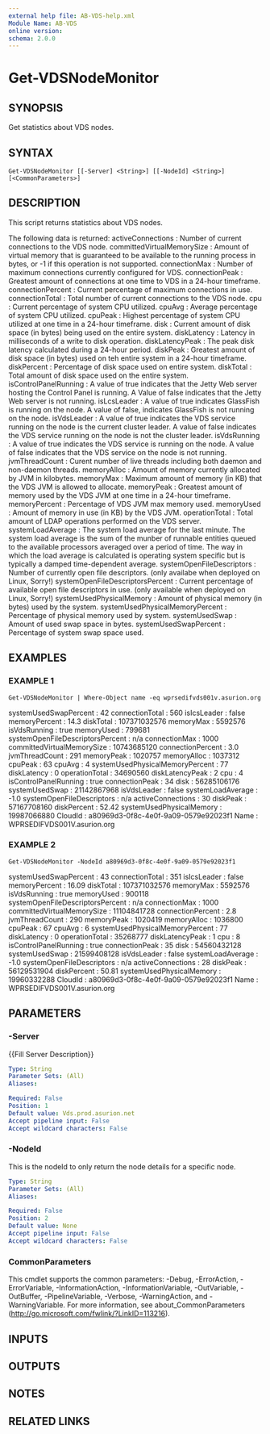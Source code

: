 ```yaml
---
external help file: AB-VDS-help.xml
Module Name: AB-VDS
online version:
schema: 2.0.0
---
```


# Get-VDSNodeMonitor

## SYNOPSIS
Get statistics about VDS nodes.

## SYNTAX

```
Get-VDSNodeMonitor [[-Server] <String>] [[-NodeId] <String>] [<CommonParameters>]
```

## DESCRIPTION
This script returns statistics about VDS nodes.

The following data is returned:
    activeConnections                : Number of current connections to the VDS node.
    committedVirtualMemorySize       : Amount of virtual memory that is guaranteed to be available to the running process in bytes, 
                                        or -1 if this operation is not supported.
    connectionMax                    : Number of maximum connections currently configured for VDS.
    connectionPeak                   : Greatest amount of connections at one time to VDS in a 24-hour timeframe.
    connectionPercent                : Current percentage of maximum connections in use.
    connectionTotal                  : Total number of current connections to the VDS node.
    cpu                              : Current percentage of system CPU utilized.
    cpuAvg                           : Average percentage of system CPU utilized.
    cpuPeak                          : Highest percentage of system CPU utilized at one time in a 24-hour timeframe.
    disk                             : Current amount of disk space (in bytes) being used on the entire system.
    diskLatency                      : Latency in milliseconds of a write to disk operation.
    diskLatencyPeak                  : The peak disk latency calculated during a 24-hour period.
    diskPeak                         : Greatest amount of disk space (in bytes) used on teh entire system in a 24-hour timeframe.
    diskPercent                      : Percentage of disk space used on entire system.
    diskTotal                        : Total amount of disk space used on the entire system.
    isControlPanelRunning            : A value of true indicates that the Jetty Web server hosting the Control Panel is running. 
A Value
                                        of false indicates that the Jetty Web server is not running.
    isLcsLeader                      : A value of true indicates GlassFish is running on the node. 
A value of false, indicates GlassFish is not 
                                        running on the node.
    isVdsLeader                      : A value of true indicates the VDS service running on the node is the current cluster leader. 
A value of false
                                        indicates the VDS service running on the node is not the cluster leader.
    isVdsRunning                     : A value of true indicates the VDS service is running on the node. 
A value of false indicates that the VDS
                                        service on the node is not running.
    jvmThreadCount                   : Curent number of live threads including both daemon and non-daemon threads.
    memoryAlloc                      : Amount of memory currently allocated by JVM in kilobytes.
    memoryMax                        : Maximum amount of memory (in KB) that the VDS JVM is allowed to allocate.
    memoryPeak                       : Greatest amount of memory used by the VDS JVM at one time in a 24-hour timeframe.
    memoryPercent                    : Percentage of VDS JVM max memory used.
    memoryUsed                       : Amount of memory in use (in KB) by the VDS JVM.
    operationTotal                   : Total amount of LDAP operations performed on the VDS server.
    systemLoadAverage                : The system load average for the last minute. 
The system load average is the sum of the munber of runnable
                                        entities queued to the available processors averaged over a period of time. 
The way in which the load
                                        average is calculated is operating system specific but is typically a damped time-dependent average.
    systemOpenFileDescriptors        : Number of currently open file descriptors. 
(only availabe when deployed on Linux, Sorry!)
    systemOpenFileDescriptorsPercent : Current percentage of available open file descriptors in use. 
(only available when deployed on Linux, Sorry!)
    systemUsedPhysicalMemory         : Amount of physical memory (in bytes) used by the system.
    systemUsedPhysicalMemoryPercent  : Percentage of physical memory used by system.
    systemUsedSwap                   : Amount of used swap space in bytes.
    systemUsedSwapPercent            : Percentage of system swap space used.

## EXAMPLES

### EXAMPLE 1
```
Get-VDSNodeMonitor | Where-Object name -eq wprsedifvds001v.asurion.org
```

systemUsedSwapPercent            : 42
connectionTotal                  : 560
isIcsLeader                      : false
memoryPercent                    : 14.3
diskTotal                        : 107371032576
memoryMax                        : 5592576
isVdsRunning                     : true
memoryUsed                       : 799681
systemOpenFileDescriptorsPercent : n/a
connectionMax                    : 1000
committedVirtualMemorySize       : 10743685120
connectionPercent                : 3.0
jvmThreadCount                   : 291
memoryPeak                       : 1020757
memoryAlloc                      : 1037312
cpuPeak                          : 63
cpuAvg                           : 4
systemUsedPhysicalMemoryPercent  : 77
diskLatency                      : 0
operationTotal                   : 34690560
diskLatencyPeak                  : 2
cpu                              : 4
isControlPanelRunning            : true
connectionPeak                   : 34
disk                             : 56285106176
systemUsedSwap                   : 21142867968
isVdsLeader                      : false
systemLoadAverage                : -1.0
systemOpenFileDescriptors        : n/a
activeConnections                : 30
diskPeak                         : 57167708160
diskPercent                      : 52.42
systemUsedPhysicalMemory         : 19987066880
CloudId                          : a80969d3-0f8c-4e0f-9a09-0579e92023f1
Name                             : WPRSEDIFVDS001V.asurion.org

### EXAMPLE 2
```
Get-VDSNodeMonitor -NodeId a80969d3-0f8c-4e0f-9a09-0579e92023f1
```

systemUsedSwapPercent            : 43
connectionTotal                  : 351
isIcsLeader                      : false
memoryPercent                    : 16.09
diskTotal                        : 107371032576
memoryMax                        : 5592576
isVdsRunning                     : true
memoryUsed                       : 900118
systemOpenFileDescriptorsPercent : n/a
connectionMax                    : 1000
committedVirtualMemorySize       : 11104841728
connectionPercent                : 2.8
jvmThreadCount                   : 290
memoryPeak                       : 1020419
memoryAlloc                      : 1036800
cpuPeak                          : 67
cpuAvg                           : 6
systemUsedPhysicalMemoryPercent  : 77
diskLatency                      : 0
operationTotal                   : 35268777
diskLatencyPeak                  : 1
cpu                              : 8
isControlPanelRunning            : true
connectionPeak                   : 35
disk                             : 54560432128
systemUsedSwap                   : 21599408128
isVdsLeader                      : false
systemLoadAverage                : -1.0
systemOpenFileDescriptors        : n/a
activeConnections                : 28
diskPeak                         : 56129531904
diskPercent                      : 50.81
systemUsedPhysicalMemory         : 19960332288
CloudId                          : a80969d3-0f8c-4e0f-9a09-0579e92023f1
Name                             : WPRSEDIFVDS001V.asurion.org

## PARAMETERS

### -Server
{{Fill Server Description}}

```yaml
Type: String
Parameter Sets: (All)
Aliases:

Required: False
Position: 1
Default value: Vds.prod.asurion.net
Accept pipeline input: False
Accept wildcard characters: False
```

### -NodeId
This is the nodeId to only return the node details for a specific node.

```yaml
Type: String
Parameter Sets: (All)
Aliases:

Required: False
Position: 2
Default value: None
Accept pipeline input: False
Accept wildcard characters: False
```

### CommonParameters
This cmdlet supports the common parameters: -Debug, -ErrorAction, -ErrorVariable, -InformationAction, -InformationVariable, -OutVariable, -OutBuffer, -PipelineVariable, -Verbose, -WarningAction, and -WarningVariable.
For more information, see about_CommonParameters (http://go.microsoft.com/fwlink/?LinkID=113216).

## INPUTS

## OUTPUTS

## NOTES

## RELATED LINKS
